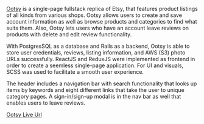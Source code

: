 [Ootsy](https://ootsy.herokuapp.com/#/) is a single-page fullstack replica of Etsy, that features product listings of all kinds from various shops. Ootsy allows users to create and save account information as well as browse products and categories to find what suits them. Also, Ootsy lets users who have an account leave reviews on products with delete and edit review functionality. 

With PostgresSQL as a database and Rails as a backend, Ootsy is able to store user credentials, reviews, listing information, and AWS (S3) photo URLs successfully. ReactJS and ReduxJS were implemented as frontend in order to create a seemless single-page application. For UI and visuals, SCSS was used to facilitate a smooth user experience.

The header includes a navigation bar with search functionality that looks up items by keywords and eight different links that take the user to unique category pages. A sign-in/sign-up modal is in the nav bar as well that enables users to leave reviews. 

[Ootsy Live Url](https://ootsy.herokuapp.com/#/)
